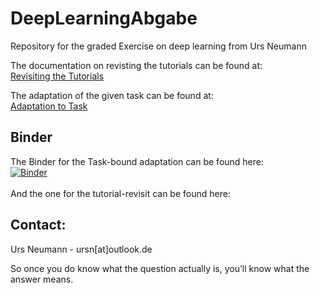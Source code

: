 # DeepLearningAbgabe
Repository for the graded Exercise on deep learning from Urs Neumann

The documentation on revisting the tutorials can be found at: <br />
[Revisiting the Tutorials](/TutorialRevisit.ipynb)

The adaptation of the given task can be found at: <br />
[Adaptation to Task](/DeepLearningTask.ipynb)


## Binder
The Binder for the Task-bound adaptation can be found here: <br />
[![Binder](https://mybinder.org/badge_logo.svg)](https://mybinder.org/v2/gh/ursthejosh/DeepLearningAbgabe/HEAD?labpath=DL_Abgabe.ipynb)
<br />
<br />
And the one for the tutorial-revisit can be found here: <br />
<!-- TODO Binder for Tutorial-Revisit -->

## Contact:

Urs Neumann - ursn[at]outlook.de

So once you do know what the question actually is, you’ll know what the answer means.
